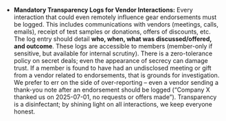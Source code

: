 - **Mandatory Transparency Logs for Vendor Interactions:** Every interaction that could even remotely influence gear endorsements must be logged. This includes communications with vendors (meetings, calls, emails), receipt of test samples or donations, offers of discounts, etc. The log entry should detail **who, when, what was discussed/offered, and outcome**. These logs are accessible to members (member-only if sensitive, but available for internal scrutiny). There is a zero-tolerance policy on secret deals; even the appearance of secrecy can damage trust. If a member is found to have had an undisclosed meeting or gift from a vendor related to endorsements, that is grounds for investigation. We prefer to err on the side of over-reporting – even a vendor sending a thank-you note after an endorsement should be logged (“Company X thanked us on 2025-07-01, no requests or offers made”). Transparency is a disinfectant; by shining light on all interactions, we keep everyone honest.